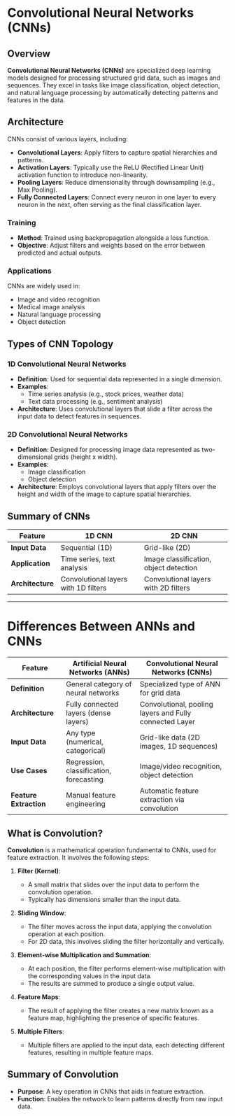 
# Convolutional Neural Networks (CNNs)

## Overview
**Convolutional Neural Networks (CNNs)** are specialized deep learning models designed for processing structured grid data, such as images and sequences. They excel in tasks like image classification, object detection, and natural language processing by automatically detecting patterns and features in the data.

## Architecture
CNNs consist of various layers, including:
- **Convolutional Layers**: Apply filters to capture spatial hierarchies and patterns.
- **Activation Layers**: Typically use the ReLU (Rectified Linear Unit) activation function to introduce non-linearity.
- **Pooling Layers**: Reduce dimensionality through downsampling (e.g., Max Pooling).
- **Fully Connected Layers**: Connect every neuron in one layer to every neuron in the next, often serving as the final classification layer.

### Training
- **Method**: Trained using backpropagation alongside a loss function.
- **Objective**: Adjust filters and weights based on the error between predicted and actual outputs.

### Applications
CNNs are widely used in:
- Image and video recognition
- Medical image analysis
- Natural language processing
- Object detection

## Types of CNN Topology

### 1D Convolutional Neural Networks
- **Definition**: Used for sequential data represented in a single dimension.
- **Examples**:
  - Time series analysis (e.g., stock prices, weather data)
  - Text data processing (e.g., sentiment analysis)
- **Architecture**: Uses convolutional layers that slide a filter across the input data to detect features in sequences.

### 2D Convolutional Neural Networks
- **Definition**: Designed for processing image data represented as two-dimensional grids (height x width).
- **Examples**:
  - Image classification
  - Object detection
- **Architecture**: Employs convolutional layers that apply filters over the height and width of the image to capture spatial hierarchies.

## Summary of CNNs
| Feature                | 1D CNN                              | 2D CNN                               |
|------------------------|-------------------------------------|--------------------------------------|
| **Input Data**         | Sequential (1D)                     | Grid-like (2D)                       |
| **Application**        | Time series, text analysis           | Image classification, object detection |
| **Architecture**       | Convolutional layers with 1D filters | Convolutional layers with 2D filters |

---

# Differences Between ANNs and CNNs

| Feature                    | Artificial Neural Networks (ANNs)            | Convolutional Neural Networks (CNNs)     |
|----------------------------|-----------------------------------------------|-------------------------------------------|
| **Definition**             | General category of neural networks           | Specialized type of ANN for grid data     |
| **Architecture**           | Fully connected layers (dense layers)         | Convolutional, pooling layers and Fully connected Layer          |
| **Input Data**             | Any type (numerical, categorical)             | Grid-like data (2D images, 1D sequences) |
| **Use Cases**              | Regression, classification, forecasting      | Image/video recognition, object detection |
| **Feature Extraction**     | Manual feature engineering                     | Automatic feature extraction via convolution |

## What is Convolution?
**Convolution** is a mathematical operation fundamental to CNNs, used for feature extraction. It involves the following steps:

1. **Filter (Kernel)**:
   - A small matrix that slides over the input data to perform the convolution operation.
   - Typically has dimensions smaller than the input data.

2. **Sliding Window**:
   - The filter moves across the input data, applying the convolution operation at each position.
   - For 2D data, this involves sliding the filter horizontally and vertically.

3. **Element-wise Multiplication and Summation**:
   - At each position, the filter performs element-wise multiplication with the corresponding values in the input data.
   - The results are summed to produce a single output value.

4. **Feature Maps**:
   - The result of applying the filter creates a new matrix known as a feature map, highlighting the presence of specific features.

5. **Multiple Filters**:
   - Multiple filters are applied to the input data, each detecting different features, resulting in multiple feature maps.

## Summary of Convolution
- **Purpose**: A key operation in CNNs that aids in feature extraction.
- **Function**: Enables the network to learn patterns directly from raw input data.

